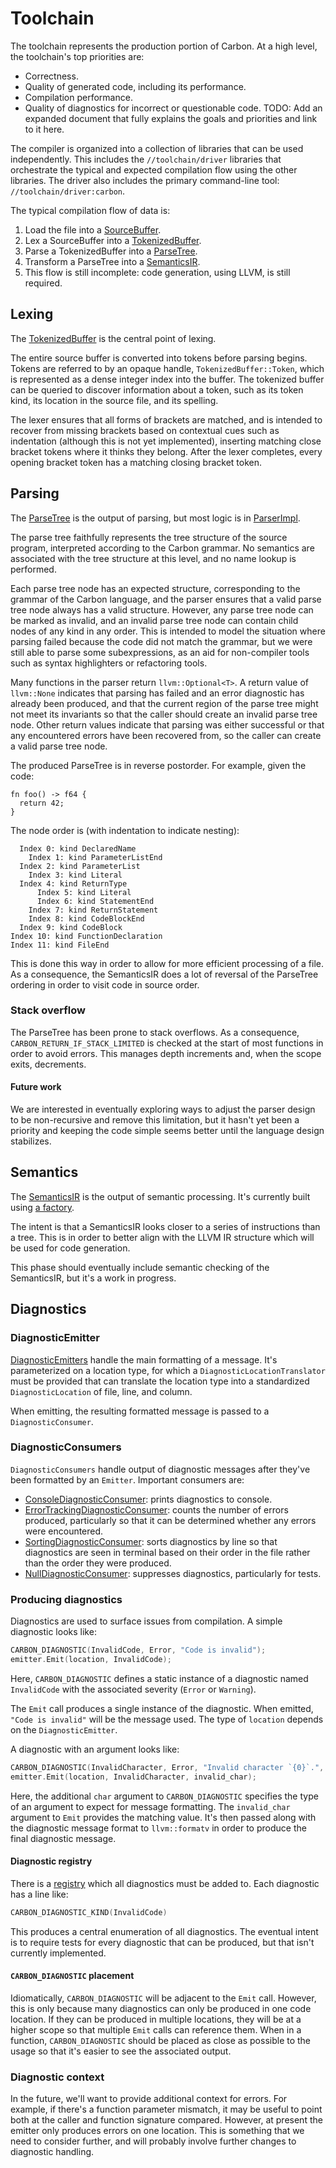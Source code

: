 # Toolchain

<!--
Part of the Carbon Language project, under the Apache License v2.0 with LLVM
Exceptions. See /LICENSE for license information.
SPDX-License-Identifier: Apache-2.0 WITH LLVM-exception
-->

The toolchain represents the production portion of Carbon. At a high level, the
toolchain's top priorities are:

-   Correctness.
-   Quality of generated code, including its performance.
-   Compilation performance.
-   Quality of diagnostics for incorrect or questionable code. TODO: Add an
    expanded document that fully explains the goals and priorities and link to
    it here.

The compiler is organized into a collection of libraries that can be used
independently. This includes the `//toolchain/driver` libraries that orchestrate
the typical and expected compilation flow using the other libraries. The driver
also includes the primary command-line tool: `//toolchain/driver:carbon`.

The typical compilation flow of data is:

1. Load the file into a [SourceBuffer](source/source_buffer.h).
2. Lex a SourceBuffer into a [TokenizedBuffer](lexer/tokenized_buffer.h).
3. Parse a TokenizedBuffer into a [ParseTree](parser/parse_tree.h).
4. Transform a ParseTree into a [SemanticsIR](semantics/semantics_ir.h).
5. This flow is still incomplete: code generation, using LLVM, is still
   required.

## Lexing

The [TokenizedBuffer](lexer/tokenized_buffer.h) is the central point of lexing.

The entire source buffer is converted into tokens before parsing begins. Tokens
are referred to by an opaque handle, `TokenizedBuffer::Token`, which is
represented as a dense integer index into the buffer. The tokenized buffer can
be queried to discover information about a token, such as its token kind, its
location in the source file, and its spelling.

The lexer ensures that all forms of brackets are matched, and is intended to
recover from missing brackets based on contextual cues such as indentation
(although this is not yet implemented), inserting matching close bracket tokens
where it thinks they belong. After the lexer completes, every opening bracket
token has a matching closing bracket token.

## Parsing

The [ParseTree](parser/parse_tree.h) is the output of parsing, but most logic is
in [ParserImpl](parser/parser_impl.h).

The parse tree faithfully represents the tree structure of the source program,
interpreted according to the Carbon grammar. No semantics are associated with
the tree structure at this level, and no name lookup is performed.

Each parse tree node has an expected structure, corresponding to the grammar of
the Carbon language, and the parser ensures that a valid parse tree node always
has a valid structure. However, any parse tree node can be marked as invalid,
and an invalid parse tree node can contain child nodes of any kind in any order.
This is intended to model the situation where parsing failed because the code
did not match the grammar, but we were still able to parse some subexpressions,
as an aid for non-compiler tools such as syntax highlighters or refactoring
tools.

Many functions in the parser return `llvm::Optional<T>`. A return value of
`llvm::None` indicates that parsing has failed and an error diagnostic has
already been produced, and that the current region of the parse tree might not
meet its invariants so that the caller should create an invalid parse tree node.
Other return values indicate that parsing was either successful or that any
encountered errors have been recovered from, so the caller can create a valid
parse tree node.

The produced ParseTree is in reverse postorder. For example, given the code:

```carbon
fn foo() -> f64 {
  return 42;
}
```

The node order is (with indentation to indicate nesting):

```carbon
  Index 0: kind DeclaredName
    Index 1: kind ParameterListEnd
  Index 2: kind ParameterList
    Index 3: kind Literal
  Index 4: kind ReturnType
      Index 5: kind Literal
      Index 6: kind StatementEnd
    Index 7: kind ReturnStatement
    Index 8: kind CodeBlockEnd
  Index 9: kind CodeBlock
Index 10: kind FunctionDeclaration
Index 11: kind FileEnd
```

This is done this way in order to allow for more efficient processing of a file.
As a consequence, the SemanticsIR does a lot of reversal of the ParseTree
ordering in order to visit code in source order.

### Stack overflow

The ParseTree has been prone to stack overflows. As a consequence,
`CARBON_RETURN_IF_STACK_LIMITED` is checked at the start of most functions in
order to avoid errors. This manages depth increments and, when the scope exits,
decrements.

#### Future work

We are interested in eventually exploring ways to adjust the parser design to be
non-recursive and remove this limitation, but it hasn't yet been a priority and
keeping the code simple seems better until the language design stabilizes.

## Semantics

The [SemanticsIR](semantics/semantics_ir.h) is the output of semantic
processing. It's currently built using
[a factory](semantics/semantics_ir_factory.h).

The intent is that a SemanticsIR looks closer to a series of instructions than a
tree. This is in order to better align with the LLVM IR structure which will be
used for code generation.

This phase should eventually include semantic checking of the SemanticsIR, but
it's a work in progress.

## Diagnostics

### DiagnosticEmitter

[DiagnosticEmitters](diagnostics/diagnostic_emitter.h) handle the main
formatting of a message. It's parameterized on a location type, for which a
`DiagnosticLocationTranslator` must be provided that can translate the location
type into a standardized `DiagnosticLocation` of file, line, and column.

When emitting, the resulting formatted message is passed to a
`DiagnosticConsumer`.

### DiagnosticConsumers

`DiagnosticConsumers` handle output of diagnostic messages after they've been
formatted by an `Emitter`. Important consumers are:

-   [ConsoleDiagnosticConsumer](diagnostics/diagnostic_emitter.h): prints
    diagnostics to console.
-   [ErrorTrackingDiagnosticConsumer](diagnostics/diagnostic_emitter.h): counts
    the number of errors produced, particularly so that it can be determined
    whether any errors were encountered.
-   [SortingDiagnosticConsumer](diagnostics/sorting_diagnostic_consumer.h):
    sorts diagnostics by line so that diagnostics are seen in terminal based on
    their order in the file rather than the order they were produced.
-   [NullDiagnosticConsumer](diagnostics/null_diagnostics.h): suppresses
    diagnostics, particularly for tests.

### Producing diagnostics

Diagnostics are used to surface issues from compilation. A simple diagnostic
looks like:

```cpp
CARBON_DIAGNOSTIC(InvalidCode, Error, "Code is invalid");
emitter.Emit(location, InvalidCode);
```

Here, `CARBON_DIAGNOSTIC` defines a static instance of a diagnostic named
`InvalidCode` with the associated severity (`Error` or `Warning`).

The `Emit` call produces a single instance of the diagnostic. When emitted,
`"Code is invalid"` will be the message used. The type of `location` depends on
the `DiagnosticEmitter`.

A diagnostic with an argument looks like:

```cpp
CARBON_DIAGNOSTIC(InvalidCharacter, Error, "Invalid character `{0}`.", char);
emitter.Emit(location, InvalidCharacter, invalid_char);
```

Here, the additional `char` argument to `CARBON_DIAGNOSTIC` specifies the type
of an argument to expect for message formatting. The `invalid_char` argument to
`Emit` provides the matching value. It's then passed along with the diagnostic
message format to `llvm::formatv` in order to produce the final diagnostic
message.

#### Diagnostic registry

There is a [registry](diagnostics/diagnostic_registry.def) which all diagnostics
must be added to. Each diagnostic has a line like:

```cpp
CARBON_DIAGNOSTIC_KIND(InvalidCode)
```

This produces a central enumeration of all diagnostics. The eventual intent is
to require tests for every diagnostic that can be produced, but that isn't
currently implemented.

#### `CARBON_DIAGNOSTIC` placement

Idiomatically, `CARBON_DIAGNOSTIC` will be adjacent to the `Emit` call. However,
this is only because many diagnostics can only be produced in one code location.
If they can be produced in multiple locations, they will be at a higher scope so
that multiple `Emit` calls can reference them. When in a function,
`CARBON_DIAGNOSTIC` should be placed as close as possible to the usage so that
it's easier to see the associated output.

### Diagnostic context

In the future, we'll want to provide additional context for errors. For example,
if there's a function parameter mismatch, it may be useful to point both at the
caller and function signature compared. However, at present the emitter only
produces errors on one location. This is something that we need to consider
further, and will probably involve further changes to diagnostic handling.
